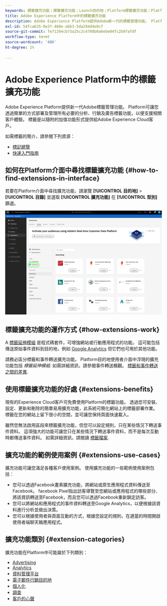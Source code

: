 ```yaml
---
keywords: 標籤擴充功能；標籤擴充功能；Launch目的地；Platform標籤擴充功能；Platform標籤擴充功能；platform launch目的地
title: Adobe Experience Platform中的標籤擴充功能
description: Adobe Experience Platform提供Adobe新一代的標籤管理功能。 Platform可讓您透過簡單的方式部署及管理所有必要的分析、行銷及廣告標籤功能，以便支援相關客戶體驗。
exl-id: 54fca635-0e37-460e-abb3-5da294d4e0cf
source-git-commit: fe71294cb73a25c2c4708b0a6ebe04fc2b97afdf
workflow-type: tm+mt
source-wordcount: '486'
ht-degree: 1%

---
```


# Adobe Experience Platform中的標籤擴充功能

Adobe Experience Platform提供新一代Adobe標籤管理功能。 Platform可讓您透過簡單的方式部署及管理所有必要的分析、行銷及廣告標籤功能，以便支援相關客戶體驗。 標籤是以隨附的加值功能形式提供給Adobe Experience Cloud客戶。

如需標籤的簡介，請參閱下列資源：

- [標記總覽](../../../tags/home.md)
- [快速入門指南](../../../tags/quick-start/quick-start.md)

## 如何在Platform介面中尋找標籤擴充功能 {#how-to-find-extensions-in-interface}

若要在Platform介面中尋找擴充功能，請瀏覽 **[!UICONTROL 目的地]** > **[!UICONTROL 目錄]** 並選取 **[!UICONTROL 擴充功能]** 在 **[!UICONTROL 型別]** 篩選。

![介面中的擴充功能篩選器](../../assets/catalog/launch-extensions/filter.png)

## 標籤擴充功能的運作方式 {#how-extensions-work}

A [標籤延伸模組](../../../tags/home.md#extensions) 是程式碼套件，可增強網站或行動應用程式的功能。 這可能包括傳送原始事件資料到目的地，例如 [Google Analytics](/help/destinations/catalog/analytics/google-universal-analytics.md) 但它們也可用於其他功能。

請務必區分標籤和事件轉送擴充功能。 Platform目的地使用者介面中浮現的擴充功能包括 *標籤延伸模組*. 如需詳細資訊，請參閱事件轉送概觀。 [標籤和事件轉送之間的差異](/help/tags/ui/event-forwarding/overview.md#differences-between-event-forwarding-and-tags).



<!--

Extensions forward raw event data to several types of destinations. Think of extensions as an **Event Forwarding** type of destination. This is a simpler type of integration with destination platforms, which only forwards raw event data. Examples of those are the [Gainsight personalization extension](../personalization/gainsight.md) or the [Confirmit Voice of the Customer extension](../voice/confirmit-digital-feedback.md).

**Profile/Segment Export** destinations in Adobe Experience Platform capture event data, combine it with other data sources, apply segmentation, and export segments and qualified profiles to destinations. Examples of those are the [Amazon S3 cloud storage destination](../cloud-storage/amazon-s3.md) or the [Google Display & Video 360 advertising destination](../advertising/google-dv360.md).

![Tag extensions compared to other destinations](../../assets/common/launch-and-other-destinations.png)

-->

## 使用標籤擴充功能的好處 {#extensions-benefits}

現有的Experience Cloud客戶可免費使用Platform的標籤功能。 透過您可安裝、設定、更新和刪除的簡單易用擴充功能，此系統可簡化網站上的標籤部署作業。 標籤在您的網站上留下很小的空間，並可讓您保持頁面快速載入。

雖然您無法啟用區段來標籤擴充功能，但您可以設定規則，只在某些情況下轉送事件資料。 這項強大的功能可讓您只在某些情況下轉送事件資料，而不是每次互動時都傳送事件資料。 如需詳細資訊，請閱讀 [標籤檔案](../../../tags/ui/managing-resources/rules.md).

## 擴充功能的範例使用案例 {#extensions-use-cases}

擴充功能可讓您滿足各種客戶使用案例。 使用擴充功能的一些範例使用案例包括：

- 您可以透過Facebook畫素擴充功能，將網站或原生應用程式資料傳送至Facebook。 facebook Pixel指出訪客導覽至您網站或應用程式的哪些部分、將該資訊轉送至Facebook，而且您可以透過Facebook重新鎖定訪客。
- 您可以將網站和應用程式的事件資料轉送至Google Analytics，以便根據該資料進行分析並做出決策。
- 您可以根據使用者與頁面互動的方式，根據您設定的規則，在適當的時間開啟使用者端聊天箱應用程式。

## 擴充功能類別 {#extension-categories}

擴充功能在Platform中可能屬於下列類別：

- [Advertising](../advertising/overview.md)
- [Analytics](../analytics/overview.md)
- [資料管理平台](../data-management/overview.md)
- [電子郵件行銷目的地](../email-marketing/overview.md)
- [個人化](../personalization/overview.md)
- [調查](../survey/overview.md)
- [客戶的心聲](../voice/overview.md)
